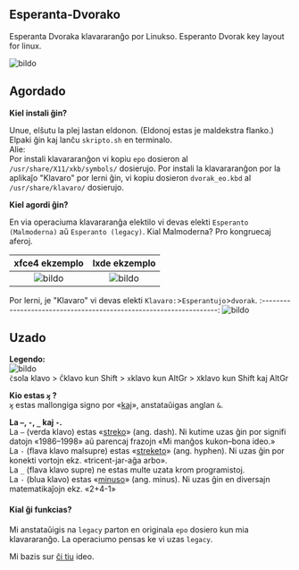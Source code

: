 ## Esperanta-Dvorako
Esperanta Dvoraka klavararanĝo por Linukso. Esperanto Dvorak key layout for linux.

![bildo](https://user-images.githubusercontent.com/53099243/124802329-23763e80-df58-11eb-8410-5f0cb47a4211.png "Tiel ĝi aperas")
## Agordado
**Kiel instali ĝin?**

Unue, elŝutu la plej lastan eldonon. (Eldonoj estas je maldekstra flanko.) Elpaki ĝin kaj lanĉu `skripto.sh` en terminalo.\
Alie:\
Por instali klavararanĝon vi kopiu `epo` dosieron al `/usr/share/X11/xkb/symbols/` dosierujo. Por instali la klavararanĝon por la aplikaĵo "Klavaro" por lerni ĝin, vi kopiu dosieron `dvorak_eo.kbd` al `/usr/share/klavaro/` dosierujo.

**Kiel agordi ĝin?**

En via operaciuma klavararanĝa elektilo vi devas elekti `Esperanto (Malmoderna)` aŭ `Esperanto (legacy)`. Kial Malmoderna? Pro kongruecaj aferoj.

xfce4 ekzemplo | lxde ekzemplo
:-------------:|:-------------:
![bildo](https://user-images.githubusercontent.com/53099243/124801286-f83f1f80-df56-11eb-8c84-7d9548e67d8f.png)|![bildo](https://user-images.githubusercontent.com/53099243/124801547-3fc5ab80-df57-11eb-8b09-f6d35a647fa0.png)

Por lerni, je "Klavaro" vi devas elekti `Klavaro:`>`Esperantujo`>`dvorak`.
:------------------------------------------------------------------:
![bildo](https://user-images.githubusercontent.com/53099243/124801973-c1b5d480-df57-11eb-9ed3-31ebed7af860.png)

## Uzado

**Legendo:**\
![bildo](https://user-images.githubusercontent.com/53099243/124806431-fa0be180-df5c-11eb-95f6-d5d63549f106.png)\
`ĉ`sola klavo > `Ĉ`klavo kun Shift > `x`klavo kun AltGr > `X`klavo kun Shift kaj AltGr

**Kio estas `ϗ` ?**\
`ϗ` estas mallongiga signo por «[kaj](https://eo.wikipedia.org/wiki/%CF%97)», anstataŭigas anglan `&`.

**La `–`, `‐`, `_` kaj `-`.**\
La `–` (verda klavo) estas «[streko](https://eo.wikipedia.org/wiki/Streko)» (ang. dash). Ni kutime uzas ĝin por signifi datojn «1986–1998» aŭ parencaj frazojn «Mi manĝos kukon–bona ideo.»\
La `-` (flava klavo malsupre) estas «[streketo](https://eo.wikipedia.org/wiki/Streketo)» (ang. hyphen). Ni uzas ĝin por konekti vortojn ekz. «tricent-jar-aĝa arbo».\
La `_` (flava klavo supre) ne estas multe uzata krom programistoj.\
La `-` (blua klavo) estas «[minuso](https://eo.wikipedia.org/wiki/Minuso)» (ang. minus). Ni uzas ĝin en diversajn matematikaĵojn ekz. «2+4-1»

#### Kial ĝi funkcias?
Mi anstataŭigis na `legacy` parton en originala `epo` dosiero kun mia klavararanĝo. La operaciumo pensas ke vi uzas `legacy`.

Mi bazis sur [ĉi tiu](https://lernu.net/en/forumo/temo/18360) ideo.
